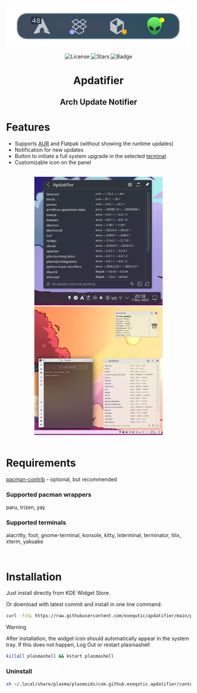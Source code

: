 <div align="center">

<img src="./screenshots/screenshot_1.png" width="500px" alt="banner"/>

![License](https://img.shields.io/github/license/exequtic/apdatifier?style=plastic&logo=gnu&color=red)
![Stars](https://img.shields.io/github/stars/exequtic/apdatifier?style=plastic&logo=github&color=blue)
![Badge](https://img.shields.io/badge/Beep-Boop-green?style=plastic&logo=dependabot)

# Apdatifier
## Arch Update Notifier

</div>

# Features
- Supports [AUR](#supported-pacman-wrappers) and Flatpak (without showing the runtime updates)
- Notification for new updates
- Button to initiate a full system upgrade in the selected [terminal](#supported-terminals)
- Customizable icon on the panel

<br>

<div align="center">
<img src="./screenshots/screenshot_2.jpg" width="350px" alt="banner"/>
<img src="./screenshots/screenshot_3.jpg" width="350px" alt="banner"/>
</div>

<br>

# Requirements
[pacman-contrib](https://archlinux.org/packages/extra/x86_64/pacman-contrib) - optional, but recommended

### Supported pacman wrappers
paru, trizen, yay

### Supported terminals
alacritty, foot, gnome-terminal, konsole, kitty, lxterminal, terminator, tilix, xterm, yakuake

<br>

# Installation

Just install directly from KDE Widget Store.

Or download with latest commit and install in one line command:
```bash
curl -fsSL https://raw.githubusercontent.com/exequtic/apdatifier/main/package/contents/tools/tools.sh | sh -s install
```

>[!WARNING]
>After installation, the widget icon should automatically appear in the system tray. If this does not happen, Log Out or restart plasmashell
>```bash
>killall plasmashell && kstart plasmashell
>```

### Uninstall
```bash
sh ~/.local/share/plasma/plasmoids/com.github.exequtic.apdatifier/contents/tools/tools.sh uninstall
```